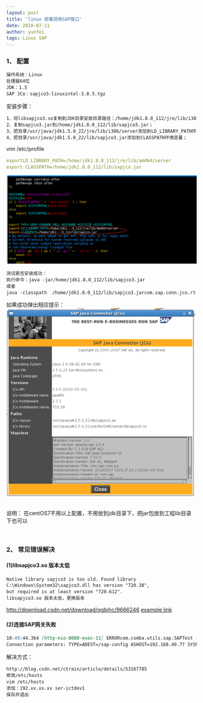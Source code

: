 ```yaml
---
layout: post
title: 'linux 部署调用SAP接口'
date: 2018-07-11
author: yunfei
tags: Linux SAP
---
```


### 1、 配置

````markdown
操作系统：Linux
处理器64位
JDK：1.5
SAP JCo：sapjco3-linuxintel-3.0.5.tgz
````

安装步骤：
````markdown
1、将libsapjco3.so复制到JDK目录安装目录路径：/home/jdk1.8.0_112/jre/lib/i386/server；
2、复制sapjco3.jar到/home/jdk1.8.0_112/lib/sapjco3.jar；
3、把目录/usr/java/jdk1.5.0_22/jre/lib/i386/server添加到LD_LIBRARY_PATH环境变量；
4、把目录/usr/java/jdk1.5.0_22/lib/sapjco3.jar添加到CLASSPATH环境变量；
````

vim /etc/profile
```yaml
exportLD_LIBRARY_PATH=/home/jdk1.8.0_112/jre/lib/amd64/server
export CLASSPATH=/home/jdk1.8.0_112/lib/sapjco.jar
```
![image.png](../assets/img/etc-profile.png)

````markdown
测试是否安装成功：
执行命令：java -jar/home/jdk1.8.0_112/lib/sapjco3.jar
或者
java -classpath  /home/jdk1.8.0_112/lib/sapjco3.jarcom.sap.conn.jco.rt.About
````
如果成功弹出相应提示：
![image.png](../assets/img/sapjava.png)
 

说明：
在centOS7不用以上配置，不用放到jdk目录下，把jar包放到工程lib目录下也可以

 

### 2、 常见错误解决
#### (1)libsapjco3.so 版本太低
````markdown
Native library sapjco3 is too old. Found library
C:\Windows\System32\sapjco3.dll has version "720.38",
but required is at least version "720.612".
libsapjco3.so 版本太低，更换版本
````
http://download.csdn.net/download/qgbihc/9666246
[example link](../assets/img/sapjava.png)

#### (2)连接SAP网关失败
````markdown
10:49:44.364 [http-nio-8080-exec-11] ERRORcom.comba.utils.sap.SAPTest - Connect to SAP gateway failed
Connection parameters: TYPE=ADEST=/sap-config ASHOST=192.168.49.77 SYSNR=00 PCS=1
````

解决方式：
````markdown
http://blog.csdn.net/ctrain/article/details/53167785
修改/etc/hosts
vim /etc/hosts
添加：192.xx.xx.xx ser-ictdev1
保存并退出
````


